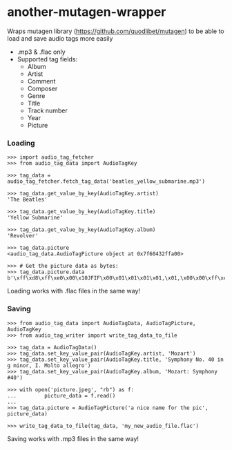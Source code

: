 # another-mutagen-wrapper

Wraps mutagen library (https://github.com/quodlibet/mutagen) to be able to load and save audio tags more easily 

* .mp3 & .flac only
* Supported tag fields:
  - Album
  - Artist
  - Comment
  - Composer
  - Genre
  - Title
  - Track number
  - Year
  - Picture 

### Loading

```
>>> import audio_tag_fetcher
>>> from audio_tag_data import AudioTagKey

>>> tag_data = audio_tag_fetcher.fetch_tag_data('beatles_yellow_submarine.mp3')

>>> tag_data.get_value_by_key(AudioTagKey.artist)
'The Beatles'

>>> tag_data.get_value_by_key(AudioTagKey.title)
'Yellow Submarine'

>>> tag_data.get_value_by_key(AudioTagKey.album)
'Revolver'

>>> tag_data.picture
<audio_tag_data.AudioTagPicture object at 0x7f60432ffa00>

>>> # Get the picture data as bytes:
>>> tag_data.picture.data
b'\xff\xd8\xff\xe0\x00\x10JFIF\x00\x01\x01\x01\x01,\x01,\x00\x00\xff\xe1\x1c0Exif\x00\x00II*\x00\x08\x00\x00\x00\x07\x00\x1a\x01\x05\x00\x01\x00\x00\x00b\x00\x00\x00\x1b\x01\x05\x00\x01\x00\x00\x00j\x00\x00\x00(\x01\x03\x00\x01\x00\x00\x00\x02\x00\x00\x001\x01\x02\x00\r\x00\x00\x00r\x00\x00\x002\x01\x02\x00\x14\x00\x00\x00\x80\x00\x00\x00\x12\x02\x03
```
Loading works with .flac files in the same way!


### Saving

```
>>> from audio_tag_data import AudioTagData, AudioTagPicture, AudioTagKey
>>> from audio_tag_writer import write_tag_data_to_file

>>> tag_data = AudioTagData()
>>> tag_data.set_key_value_pair(AudioTagKey.artist, 'Mozart')
>>> tag_data.set_key_value_pair(AudioTagKey.title, 'Symphony No. 40 in g minor, I. Molto allegro')
>>> tag_data.set_key_value_pair(AudioTagKey.album, 'Mozart: Symphony #40')

>>> with open('picture.jpeg', "rb") as f:
...     	picture_data = f.read()
...         
>>> tag_data.picture = AudioTagPicture('a nice name for the pic', picture_data)

>>> write_tag_data_to_file(tag_data, 'my_new_audio_file.flac')
```
Saving works with .mp3 files in the same way!
